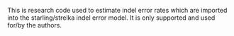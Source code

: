
This is research code used to estimate indel error rates which are imported into 
the starling/strelka indel error model. It is only supported and used for/by the
authors.

